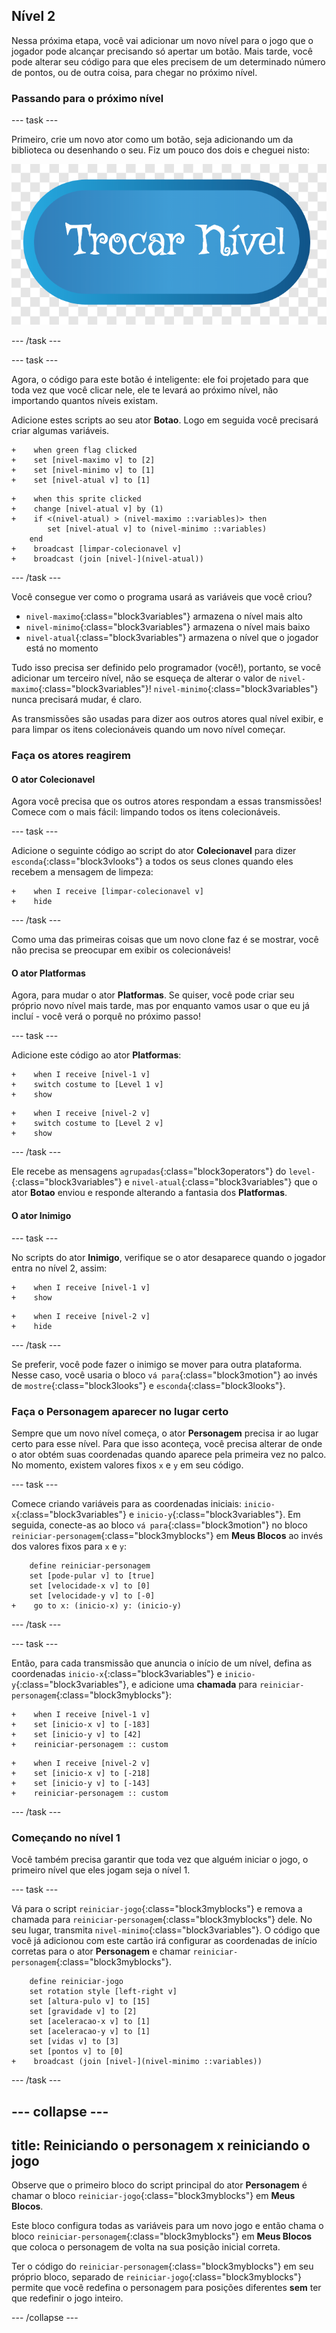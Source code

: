 ## Nível 2

Nessa próxima etapa, você vai adicionar um novo nível para o jogo que o jogador pode alcançar precisando só apertar um botão. Mais tarde, você pode alterar seu código para que eles precisem de um determinado número de pontos, ou de outra coisa, para chegar no próximo nível.

### Passando para o próximo nível

--- task ---

Primeiro, crie um novo ator como um botão, seja adicionando um da biblioteca ou desenhando o seu. Fiz um pouco dos dois e cheguei nisto:

![O botão ator para mudar de níveis](images/levelButton.png)

--- /task ---

--- task ---

Agora, o código para este botão é inteligente: ele foi projetado para que toda vez que você clicar nele, ele te levará ao próximo nível, não importando quantos níveis existam.

Adicione estes scripts ao seu ator **Botao**. Logo em seguida você precisará criar algumas variáveis.

```blocks3
+    when green flag clicked
+    set [nivel-maximo v] to [2]
+    set [nivel-minimo v] to [1]
+    set [nivel-atual v] to [1]
```

```blocks3
+    when this sprite clicked
+    change [nivel-atual v] by (1)
+    if <(nivel-atual) > (nivel-maximo ::variables)> then
        set [nivel-atual v] to (nivel-minimo ::variables)
    end
+    broadcast [limpar-colecionavel v]
+    broadcast (join [nivel-](nivel-atual))
```

--- /task ---

Você consegue ver como o programa usará as variáveis que você criou?

+ `nivel-maximo`{:class="block3variables"} armazena o nível mais alto
+ `nivel-minimo`{:class="block3variables"} armazena o nível mais baixo
+ `nivel-atual`{:class="block3variables"} armazena o nível que o jogador está no momento

Tudo isso precisa ser definido pelo programador (você!), portanto, se você adicionar um terceiro nível, não se esqueça de alterar o valor de `nivel-maximo`{:class="block3variables"}! `nivel-minimo`{:class="block3variables"} nunca precisará mudar, é claro.

As transmissões são usadas para dizer aos outros atores qual nível exibir, e para limpar os itens colecionáveis quando um novo nível começar.

### Faça os atores reagirem

#### O ator **Colecionavel**

Agora você precisa que os outros atores respondam a essas transmissões! Comece com o mais fácil: limpando todos os itens colecionáveis.

--- task ---

Adicione o seguinte código ao script do ator **Colecionavel** para dizer `esconda`{:class="block3vlooks"} a todos os seus clones quando eles recebem a mensagem de limpeza:

```blocks3
+    when I receive [limpar-colecionavel v]
+    hide
```

--- /task ---

Como uma das primeiras coisas que um novo clone faz é se mostrar, você não precisa se preocupar em exibir os colecionáveis!

#### O ator **Platformas**

Agora, para mudar o ator **Platformas**. Se quiser, você pode criar seu próprio novo nível mais tarde, mas por enquanto vamos usar o que eu já incluí - você verá o porquê no próximo passo!

--- task ---

Adicione este código ao ator **Platformas**:

```blocks3
+    when I receive [nivel-1 v]
+    switch costume to [Level 1 v]
+    show
```

```blocks3
+    when I receive [nivel-2 v]
+    switch costume to [Level 2 v]
+    show
```

--- /task ---

Ele recebe as mensagens `agrupadas`{:class="block3operators"} do `level-`{:class="block3variables"} e `nivel-atual`{:class="block3variables"} que o ator **Botao** enviou e responde alterando a fantasia dos **Platformas**.

#### O ator **Inimigo**

--- task ---

No scripts do ator **Inimigo**, verifique se o ator desaparece quando o jogador entra no nível 2, assim:

```blocks3
+    when I receive [nivel-1 v]
+    show
```

```blocks3
+    when I receive [nivel-2 v]
+    hide
```

--- /task ---

Se preferir, você pode fazer o inimigo se mover para outra plataforma. Nesse caso, você usaria o bloco `vá para`{:class="block3motion"} ao invés de `mostre`{:class="block3looks"} e `esconda`{:class="block3looks"}.

### Faça o **Personagem** aparecer no lugar certo

Sempre que um novo nível começa, o ator **Personagem** precisa ir ao lugar certo para esse nível. Para que isso aconteça, você precisa alterar de onde o ator obtém suas coordenadas quando aparece pela primeira vez no palco. No momento, existem valores fixos `x` e `y` em seu código.

--- task ---

Comece criando variáveis para as coordenadas iniciais: `inicio-x`{:class="block3variables"} e `inicio-y`{:class="block3variables"}. Em seguida, conecte-as ao bloco `vá para`{:class="block3motion"} no bloco `reiniciar-personagem`{:class="block3myblocks"} em **Meus Blocos** ao invés dos valores fixos para `x` e `y`:

```blocks3
    define reiniciar-personagem
    set [pode-pular v] to [true]
    set [velocidade-x v] to [0]
    set [velocidade-y v] to [-0]
+    go to x: (inicio-x) y: (inicio-y)
```

--- /task ---

--- task ---

Então, para cada transmissão que anuncia o início de um nível, defina as coordenadas `inicio-x`{:class="block3variables"} e `inicio-y`{:class="block3variables"}, e adicione uma **chamada** para `reiniciar-personagem`{:class="block3myblocks"}:

```blocks3
+    when I receive [nivel-1 v]
+    set [inicio-x v] to [-183]
+    set [inicio-y v] to [42]
+    reiniciar-personagem :: custom
```

```blocks3
+    when I receive [nivel-2 v]
+    set [inicio-x v] to [-218]
+    set [inicio-y v] to [-143]
+    reiniciar-personagem :: custom
```

--- /task ---

### Começando no nível 1

Você também precisa garantir que toda vez que alguém iniciar o jogo, o primeiro nível que eles jogam seja o nível 1.

--- task ---

Vá para o script `reiniciar-jogo`{:class="block3myblocks"} e remova a chamada para `reiniciar-personagem`{:class="block3myblocks"} dele. No seu lugar, transmita `nivel-minimo`{:class="block3variables"}. O código que você já adicionou com este cartão irá configurar as coordenadas de início corretas para o ator **Personagem** e chamar `reiniciar-personagem`{:class="block3myblocks"}.

```blocks3
    define reiniciar-jogo
    set rotation style [left-right v]
    set [altura-pulo v] to [15]
    set [gravidade v] to [2]
    set [aceleracao-x v] to [1]
    set [aceleracao-y v] to [1]
    set [vidas v] to [3]
    set [pontos v] to [0]
+    broadcast (join [nivel-](nivel-minimo ::variables))
```

--- /task ---

--- collapse ---
---
title: Reiniciando o personagem x reiniciando o jogo
---

Observe que o primeiro bloco do script principal do ator **Personagem** é chamar o bloco `reiniciar-jogo`{:class="block3myblocks"} em **Meus Blocos**.

Este bloco configura todas as variáveis para um novo jogo e então chama o bloco `reiniciar-personagem`{:class="block3myblocks"} em **Meus Blocos** que coloca o personagem de volta na sua posição inicial correta.

Ter o código do `reiniciar-personagem`{:class="block3myblocks"} em seu próprio bloco, separado de `reiniciar-jogo`{:class="block3myblocks"} permite que você redefina o personagem para posições diferentes **sem** ter que redefinir o jogo inteiro.

--- /collapse ---